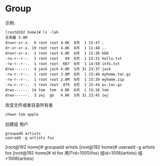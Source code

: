 # Group

示例:
```
[root@192 home]# ls -lah  
总用量 5.8M  
drwxr-xr-x.  6 root root 4.0K  6月  1 15:47 .  
dr-xr-xr-x. 19 root root 4.0K  6月  1 11:48 ..  
drwxr-xr-x.  2 root root 4.0K  6月  1 15:36 bbb  
-rw-r--r--.  1 root root   60  6月  1 15:31 hello.txt  
-rw-r--r--.  1 root root  607  6月  1 14:58 info.txt  
drwx------.  4 jack jack 4.0K  5月 31 23:37 jack  
-rw-r--r--.  1 root root 3.8M  6月  1 15:46 myhome.tar.gz  
-rw-r--r--.  1 root root 2.0M  6月  1 15:39 myhome.zip  
-rw-r--r--.  1 root root  479  6月  1 15:44 pc.tar.gz  
drwx------. 14 tom  tom  4.0K  6月  1 15:16 tom  
drwx------.  3 zwj  gb   4.0K  5月 31 23:45 zwj  
```

改变文件或者目录所有者
```
chown tom apple
```

创建组 用户
```
groupadd artists
useradd -g artists fox
```
[root@192 home]# groupadd artists
[root@192 home]# useradd -g artists fox
[root@192 home]# id fox
用户id=1005(fox) 组id=1006(artists) 组=1006(artists)
```
